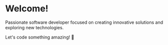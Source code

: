 # Welcome!

Passionate software developer focused on creating innovative solutions and exploring new technologies.

Let's code something amazing! 🚀
